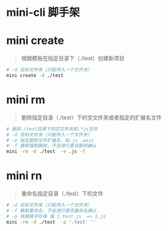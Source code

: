 # mini-cli 脚手架

# mini create
> 根据模板在指定目录下（./test）创建新项目
 ```bash
# -d 目标文件夹（只能传入一个文件夹）
mini create -d ./test
```
# mini rm
> 删除指定目录（./test）下的空文件夹或者指定的扩展名文件
```bash
# 删除./test目录下的空文件夹和.*js文件
# -d 目标文件夹（只能传入一个文件夹）
# -e 指定删除文件扩展名，如.js .wxss
# -f 静默强制删除，不会进行是否删除确认
mini -rm -d ./test  -e .js -f
```

# mini rn
> 重命名指定目录（./test）下的文件
```bash
# -d 目标文件夹（只能传入一个文件夹）
# -f 静默重命名，不会进行是否重命名确认
# -p 待替换字符串 值 1.test.js  => 1.js
mini -rm -d ./test  -p '.test' ''
```
